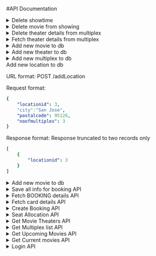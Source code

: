 #API Documentation


<details>

<summary> Delete showtime</summary>

URL format: POST
/removeMovie

Request format:

```yaml
{
    "showingid": 22,
    "showtime": "17:00:00"
}
```

Response format: Response truncated to two records only 

```yaml
[   ]
```

</details>


<details>

<summary> Delete movie from showing </summary>

URL format: POST
/removeMovie

Request format:

```yaml
{
    "showingid": 1
}
```

Response format: Response truncated to two records only 

```yaml
[   ]
```

</details>

<details>

<summary> Delete theater details from multiplex </summary>

URL format: POST
/removeTheater

Request format:

```yaml
{
    "theaterid": 1
}
```

Response format: Response truncated to two records only 

```yaml
[   ]
```

</details>

<details>

<summary> Fetch theater details from multiplex </summary>

URL format: POST
/getalltheaters

Request format:

```yaml
{
    "multiplexid": 1
}
```

Response format: Response truncated to two records only 

```yaml
[
    {
        "mmovieid": "1, 2, 3",
        "mmovienames": "Creator, Killers Of The Flower Moon, Paw Patrol",
        "mshowtimes": "{10:00:00,12:00:00}, {15:00:00,17:00:00}, {}",
        "multiplexid": 1,
        "noofseats": 10,
        "theaterid": 1,
        "theaternumber": 1
    },
    {
        "mmovieid": "1, 3",
        "mmovienames": "Creator, Killers Of The Flower Moon",
        "mshowtimes": null,
        "multiplexid": 1,
        "noofseats": 10,
        "theaterid": 2,
        "theaternumber": 2
    }
]
```

</details>


<details>

<summary> Add new movie to db </summary>

URL format: POST
/addMovie

Request format:

```yaml
{
    "movieid": 6,
    "moviename": "Utah",
    "runtimeminutes": "66",
    "releasedate": "2024-10-13",
    "endshowingdate": "2024-12-13",
    "poster": "utah.jpg"
}
```

Response format: Response truncated to two records only 

```yaml
[
    {
        "movieid": 6
    }
]
```

</details>

<details>

<summary> Add new theater to db </summary>

URL format: POST
/addTheater

Request format:

```yaml
{
    "multiplexid": 7,
    "noofseats": 20,
    "theaternumber": 6,
    "noofrows": 4,
    "noofcolumns": 5,
    "movieid": "1, 1, 3, 3",
    "price": "12.00, 12.00, 12.25, 12.25",
    "showtimes": "10:00:00, 12:00:00, 15:00:00, 17:00:00"
}
```

Response format: Response truncated to two records only 

```yaml

[
    {
        "theaterid": 17
    }
]

```

</details>

<details>

<summary> Add new multiplex to db </summary>

URL format: POST
/addMultiplex

Request format:

```yaml
{
    "multiplexid": 7,
    "multiplexname": "AMC Saratoga",
    "locationid": 3,
    "address": "Utah",
    "nooftheaters": 5
}
```

Response format: Response truncated to two records only 

```yaml
[
    {
        "multiplexid": 7
    }
]
```

</details>

<summary> Add new location to db </summary>

URL format: POST
/addLocation

Request format:

```yaml
{
    "locationid": 3,
    "city":"San Jose",
    "postalcode": 95126,
    "noofmultiplex": 3
}
```

Response format: Response truncated to two records only 

```yaml
[
    {
        "locationid": 3
    }
]
```

</details>

<details>

<summary> Add new movie to db </summary>

URL format: POST
/addMovie

Request format:

```yaml
{
    "movieid": 6,
    "moviename": "Utah",
    "runtimeminutes": "66",
    "releasedate": "2024-10-13",
    "endshowingdate": "2024-12-13",
    "poster": "utah.jpg"
}
```

Response format: Response truncated to two records only 

```yaml
[
    {
        "movieid": 6
    }
]
```

</details>

<details>

<summary> Save all info for booking API </summary>

URL format: POST
/saveBooking

Request format:

```yaml
{
    "card_number": "",
    "cvv": "",
    "exp": "",
    "email": "freddy1@gmail.com",
    "rewardpointsused": 0,
    "userdetails": "{'userid': 1, 'card_num': 7788, 'email': 'freddy1@gmail.com', 'membership': True, 'rewards': 10}",
    "moviedetails": "{'moviename': 'Paw Patrol', 'multiplex': 'AMC SARATOGA', 'theater': 3, 'bookingid': '1', 'showdate': '2023-12-13', 'showtime': '19:00:00', 'showingdetailid': 1, 'noofseats': 3, 'seats': [3]}",
    "payment": "{'price': 37.5, 'discount': 0.0, 'tax': 1.88, 'fee': 2.5, 'total': 41.88}"
}
```

Response format: Response truncated to two records only 

```yaml
[
    [
    {
        "seatdetailid": 4
    },
    {
        "bookingid": 1,
        "num_seats_booked": 3,
        "showingdetailid": 1
    },
    {
        "seatsavailable": -4,
        "seatstaken": 24
    },
    {
        "showingdetailid": 1
    }
]
]
```

</details>

<details>

<summary> Fetch BOOKING details API </summary>

URL format: POST
/getBookingDetails

Request format:

```yaml
{
    "bookingid":1
}
```

Response format: Response truncated to two records only 

```yaml
[
    {
        "array_length": 1,
        "discount": "$0.00",
        "price": "$2.50",
        "showdate": "2023-12-13",
        "showingdetailid": 1,
        "showingid": 1,
        "showtime": "19:00:00"
    }
]
```

</details>

<details>

<summary> Fetch card details API </summary>

URL format: POST
/getCardDetails

Request format:

```yaml
{
    "userid": 1
}
```

Response format: Response truncated to two records only 

```yaml

```

</details>


<details>

<summary> Create Booking API </summary>

URL format: POST
/createbooking

Request format:

```yaml
{
    "seatid": [2],
    "showingdetailid":1,
    "userid":1
}
```

Response format: Response truncated to two records only 

```yaml
[
    {
        "bookingid": 5
    }
]
```

</details>


<details>

<summary> Seat Allocation API </summary>

URL format: POST
/getseatmatrix

Request format:

```yaml
{
    "theaterid":1,
    "showdetailid":2
}
```

Response format: Response truncated to two records only 

```yaml
[
    {
        "istaken": false,
        "noofcolumns": 5,
        "noofrows": 2,
        "rownum": 1,
        "seatdetailid": 11,
        "seatid": 1,
        "seatno": 1,
        "showingdetailid": 2,
        "theaterid": 1
    },
    {
        "istaken": false,
        "noofcolumns": 5,
        "noofrows": 2,
        "rownum": 1,
        "seatdetailid": 12,
        "seatid": 2,
        "seatno": 5,
        "showingdetailid": 2,
        "theaterid": 1
    }
]
```

</details>


<details>

<summary> Get Movie Theaters API </summary>

URL format:
/getmovietheaters

Request format: POST

```yaml
{
    "movieid": 1,
    "multiplexid": 1,
    "chosenDate" : "2023-12-13"
}
```

Response format: 

```yaml
[
    {
        "discounts": "$0.00, $0.75",
        "movieid": 1,
        "moviename": "Killers Of The Flower Moon",
        "mshowtimes": "14:00:00, 19:00:00",
        "multiplexid": 1,
        "multiplexname": "ABC multiplex",
        "poster": "KillersOfTheFlowerMoon.jpeg",
        "price": "$2.50",
        "showingid": 1,
        "showingids": "1, 1",
        "theaterid": 1,
        "theaternumber": 1
    }
]
```

</details>

<details>

<summary> Get Multiplex list API </summary>

URL format: GET
/multiplexlist

Request format:

Response format: Response truncated to two records only 

```yaml
[
    {
        "multiplexid": 1,
        "multiplexname": "ABC multiplex"
    },
    {
        "multiplexid": 2,
        "multiplexname": "DEF multiplex"
    }
]
```

</details>

<details>

<summary> Get Upcoming Movies API </summary>

URL format: GET
/upcomingmovies

Request format:

Response format: 

```yaml
[
    {
        "movieid": 5,
        "moviename": "Tenet",
        "poster": "Tenet.jpg",
        "runtimeminutes": 202
    }
]
```

</details>

<details>

<summary> Get Current movies API </summary>

URL format: GET
/currentmovies

Request format:

Response format: Response truncated to two records only 

```yaml
[
    {
        "movieid": 1,
        "moviename": "Killers Of The Flower Moon",
        "poster": "KillersOfTheFlowerMoon.jpeg",
        "runtimeminutes": 123
    },
    {
        "movieid": 2,
        "moviename": "Paw Patrol",
        "poster": "PawPatrol.jpeg",
        "runtimeminutes": 187
    }
]
```

</details>


<details>

<summary> Login API </summary>

URL format: POST
/signin

Request format:

```yaml
{
    "username": "freddy1@gmail.com",
    "password": "fred1"
}
```

Response format: 

```yaml
[
    {
        "ispremium": true,
        "membershipid": 1,
        "membershiptilldate": "Sun, 13 Oct 2024 00:00:00 GMT",
        "membershiptype": "Premium",
        "rewardpoints": 10,
        "userid": 1,
        "username": "freddy1@gmail.com"
    }
]
```

</details>
